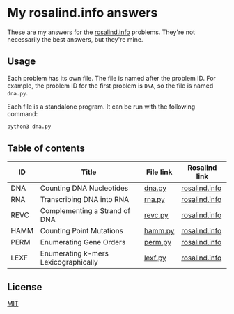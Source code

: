 # My rosalind.info answers

These are my answers for the [rosalind.info](http://rosalind.info) problems. They're not necessarily the best answers, but they're mine.

## Usage

Each problem has its own file. The file is named after the problem ID. For example, the problem ID for the first problem is `DNA`, so the file is named `dna.py`.

Each file is a standalone program. It can be run with the following command:

```bash
python3 dna.py
```

## Table of contents

| ID | Title | File link | Rosalind link |
|----|-------|-----------|---------------|
| DNA | Counting DNA Nucleotides | [dna.py](dna.py) | [rosalind.info](http://rosalind.info/problems/dna/) |
| RNA | Transcribing DNA into RNA | [rna.py](rna.py) | [rosalind.info](http://rosalind.info/problems/rna/) |
| REVC | Complementing a Strand of DNA | [revc.py](revc.py) | [rosalind.info](http://rosalind.info/problems/revc/) |
| HAMM | Counting Point Mutations | [hamm.py](hamm.py) | [rosalind.info](http://rosalind.info/problems/hamm/) |
| PERM | Enumerating Gene Orders | [perm.py](perm.py) | [rosalind.info](http://rosalind.info/problems/perm/) |
| LEXF | Enumerating k-mers Lexicographically | [lexf.py](lexf.py) | [rosalind.info](http://rosalind.info/problems/lexf/) |


## License

[MIT](LICENSE)

